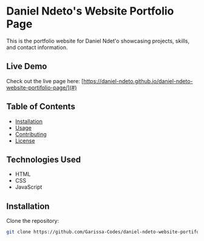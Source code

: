 # Daniel Ndeto's Website Portfolio Page

This is the portfolio website for Daniel Ndet'o showcasing projects, skills, and contact information.

## Live Demo

Check out the live page here: [https://daniel-ndeto.github.io/daniel-ndeto-website-portifolio-page/](#)

## Table of Contents

- [Installation](#installation)
- [Usage](#usage)
- [Contributing](#contributing)
- [License](#license)

## Technologies Used

- HTML
- CSS
- JavaScript


## Installation

Clone the repository:

```bash
git clone https://github.com/Garissa-Codes/daniel-ndeto-website-portifolio-page.git

